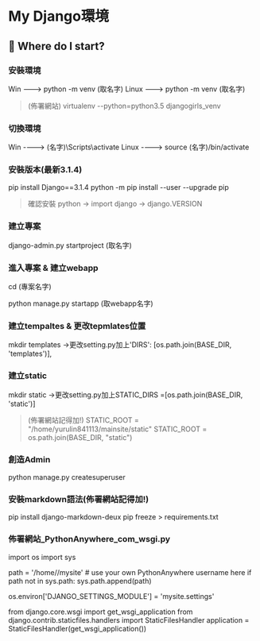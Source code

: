 # My Django環境


## :memo: Where do I start?

### 安裝環境
Win ---> python -m venv (取名字)
Linux ---> python -m venv (取名字)

>(佈署網站) 
>virtualenv --python=python3.5 djangogirls_venv


### 切換環境

Win ----> (名字)\Scripts\activate
Linux ----> source (名字)/bin/activate



### 安裝版本(最新3.1.4)

pip install Django==3.1.4
python -m pip install --user --upgrade pip
>確認安裝 python -> import django -> django.VERSION


### 建立專案

django-admin.py startproject (取名字)

### 進入專案 & 建立webapp

cd (專案名字)

python manage.py startapp (取webapp名字)

### 建立tempaltes & 更改tepmlates位置
mkdir templates ->更改setting.py加上'DIRS': [os.path.join(BASE_DIR, 'templates')],

### 建立static 

mkdir static ->更改setting.py加上STATIC_DIRS =[os.path.join(BASE_DIR, 'static')]

>(佈署網站記得加!)
STATIC_ROOT = "/home/yurulin841113/mainsite/static"
STATIC_ROOT = os.path.join(BASE_DIR, "static")

### 創造Admin
python manage.py createsuperuser

### 安裝markdown語法(佈署網站記得加!)
pip install django-markdown-deux
pip freeze > requirements.txt



### 佈署網站_PythonAnywhere_com_wsgi.py
import os
import sys

path = '/home/<your-PythonAnywhere-username>/mysite'  # use your own PythonAnywhere username here
if path not in sys.path:
    sys.path.append(path)

os.environ['DJANGO_SETTINGS_MODULE'] = 'mysite.settings'

from django.core.wsgi import get_wsgi_application
from django.contrib.staticfiles.handlers import StaticFilesHandler
application = StaticFilesHandler(get_wsgi_application())